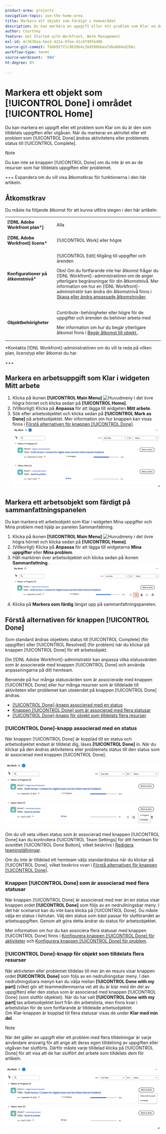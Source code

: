 ```yaml
---
product-area: projects
navigation-topic: use-the-home-area
title: Markera ett objekt som färdigt i hemområdet
description: Du kan markera en uppgift eller ett problem som Klar om du är den som tilldelats uppgiften eller utgåvan. När du markerar en uppgift eller ett problem som Klar ändras aktivitetens eller problemets status till Fullständig.
author: Courtney
feature: Get Started with Workfront, Work Management
exl-id: 4c3638aa-5ee3-422a-9fee-41c4749fe48b
source-git-commit: fddb927f2c9639b4c26d590bbea7dba684ed2b6c
workflow-type: tm+mt
source-wordcount: '804'
ht-degree: 0%

---
```


# Markera ett objekt som [!UICONTROL Done] i området [!UICONTROL Home]

Du kan markera en uppgift eller ett problem som Klar om du är den som tilldelats uppgiften eller utgåvan. När du markerar en aktivitet eller ett problem som [!UICONTROL Done] ändras aktivitetens eller problemets status till [!UICONTROL Complete].

>[!NOTE]
>
>Du kan inte se knappen [!UICONTROL Done] om du inte är en av de resurser som har tilldelats uppgiften eller problemet.

+++ Expandera om du vill visa åtkomstkrav för funktionerna i den här artikeln.

## Åtkomstkrav

Du måste ha följande åtkomst för att kunna utföra stegen i den här artikeln:

<table style="table-layout:auto"> 
 <col> 
 </col> 
 <col> 
 </col> 
 <tbody> 
  <tr> 
   <td role="rowheader"><strong>[!DNL Adobe Workfront plan*]</strong></td> 
   <td> <p>Alla</p> </td> 
  </tr> 
  <tr> 
   <td role="rowheader"><strong>[!DNL Adobe Workfront] licens*</strong></td> 
   <td> <p>[!UICONTROL Work] eller högre</p> </td> 
  </tr> 
  <tr> 
   <td role="rowheader"><strong>Konfigurationer på åtkomstnivå*</strong></td> 
   <td> <p>[!UICONTROL Edit] tillgång till uppgifter och ärenden</p> <p>Obs! Om du fortfarande inte har åtkomst frågar du [!DNL Workfront]-administratören om de anger ytterligare begränsningar för din åtkomstnivå. Mer information om hur en [!DNL Workfront]-administratör kan ändra din åtkomstnivå finns i <a href="../../../administration-and-setup/add-users/configure-and-grant-access/create-modify-access-levels.md" class="MCXref xref">Skapa eller ändra anpassade åtkomstnivåer</a>.</p> </td> 
  </tr> 
  <tr> 
   <td role="rowheader"><strong>Objektbehörigheter</strong></td> 
   <td> <p>Contribute-behörigheter eller högre för de uppgifter och ärenden du behöver arbeta med</p> <p>Mer information om hur du begär ytterligare åtkomst finns i <a href="../../../workfront-basics/grant-and-request-access-to-objects/request-access.md" class="MCXref xref">Begär åtkomst till objekt </a>.</p> </td> 
  </tr> 
 </tbody> 
</table>

&#42;Kontakta [!DNL Workfront]-administratören om du vill ta reda på vilken plan, licenstyp eller åtkomst du har.

+++

## Markera en arbetsuppgift som Klar i widgeten Mitt arbete

1. Klicka på ikonen **[!UICONTROL Main Menu]** ![Huvudmeny](assets/main-menu-icon.png) i det övre högra hörnet och klicka sedan på **[!UICONTROL Home]**.
1. (Villkorligt) Klicka på **Anpassa** för att lägga till widgeten **Mitt arbete**.
1. Sök efter arbetsobjektet och klicka sedan på **[!UICONTROL Mark as Done]** på arbetsobjektet.
Mer information om hur knappen kan visas finns i [Förstå alternativen för knappen [!UICONTROL Done]](#understand-the-options-of-the-done-button).
   ![Märk mitt arbete som färdigt](assets/my-work-done.png)


## Markera ett arbetsobjekt som färdigt på sammanfattningspanelen

Du kan markera ett arbetsobjekt som Klar i widgeten Mina uppgifter och Mina problem med hjälp av panelen Sammanfattning.

1. Klicka på ikonen **[!UICONTROL Main Menu]** ![Huvudmeny](assets/main-menu-icon.png) i det övre högra hörnet och klicka sedan på **[!UICONTROL Home]**.
1. (Villkorligt) Klicka på **Anpassa** för att lägga till widgetarna **Mina uppgifter** eller **Mina problem**.
1. Håll markören över arbetsobjektet och klicka sedan på ikonen **Sammanfattning** .
   ![Öppna sammanfattning](assets/open-summary-new-home.png)
1. Klicka på **Markera som färdig** längst upp på sammanfattningspanelen.


## Förstå alternativen för knappen [!UICONTROL Done]

Som standard ändras objektets status till [!UICONTROL Complete] (för uppgifter) eller [!UICONTROL Resolved] (för problem) när du klickar på knappen [!UICONTROL Done] för ett arbetsobjekt.

Din [!DNL Adobe Workfront]-administratör kan anpassa vilka statusvärden som är associerade med knappen [!UICONTROL Done] och använda anpassningarna på ditt hemteam.

Beroende på hur många statusvärden som är associerade med knappen [!UICONTROL Done] eller hur många resurser som är tilldelade till aktiviteten eller problemet kan utseendet på knappen [!UICONTROL Done] ändras.

* [[!UICONTROL Done]-knapp associerad med en status](#done-button-associated-with-one-status)
* [Knappen [!UICONTROL Done] som är associerad med flera statusar](#done-button-associated-with-multiple-statuses)
* [[!UICONTROL Done]-knapp för objekt som tilldelats flera resurser](#done-button-for-items-assigned-to-multiple-resources)

### [!UICONTROL Done]-knapp associerad med en status

När knappen [!UICONTROL Done] är kopplad till en status och arbetsobjektet endast är tilldelat dig, läses **[!UICONTROL Done]** in. När du klickar på den ändras aktivitetens eller problemets status till den status som är associerad med knappen [!UICONTROL Done].

![Klar](assets/done-button-status.png)

Om du vill veta vilken status som är associerad med knappen [!UICONTROL Done] kan du kontrollera [!UICONTROL Team Settings] för ditt hemteam för avsnittet [!UICONTROL Done Button], vilket beskrivs i [Redigera teaminställningar](../../../people-teams-and-groups/create-and-manage-teams/edit-team-settings.md).

Om du inte är tilldelad ett hemteam väljs standardstatus när du klickar på [!UICONTROL Done], vilket beskrivs ovan i [Förstå alternativen för knappen [!UICONTROL Done]](#understand-the-options-of-the-done-button).

### Knappen [!UICONTROL Done] som är associerad med flera statusar

När knappen [!UICONTROL Done] är associerad med mer än en status visar knappen ordet **[!UICONTROL Done]** som följs av en nedrullningsbar meny. I det här scenariot kan du inte bara klicka på [!UICONTROL Done]. Du måste välja en status i listrutan. Välj den status som bäst passar för slutförandet av arbetsuppgiften. Genom att göra detta ändrar du status för arbetsobjektet.

Mer information om hur du kan associera flera statusar med knappen [!UICONTROL Done] finns i [Konfigurera knappen [!UICONTROL Done] för aktiviteter](../../../people-teams-and-groups/create-and-manage-teams/configure-the-done-button-for-tasks.md) och [Konfigurera knappen [!UICONTROL Done] för problem](../../../people-teams-and-groups/create-and-manage-teams/configure-the-done-button-for-issues.md).

### [!UICONTROL Done]-knapp för objekt som tilldelats flera resurser

När aktiviteten eller problemet tilldelas till mer än en resurs visar knappen ordet **[!UICONTROL Done]** som följs av en nedrullningsbar meny. I den nedrullningsbara menyn kan du välja mellan **[!UICONTROL Done with my part]** (vilket gör att teammedlemmarna vet att du är klar med din del av uppgiften) eller den status som är associerad med knappen [!UICONTROL Done] (som slutför objektet). När du har valt **[!UICONTROL Done with my part]** tas arbetsobjektet bort från din arbetslista, men finns kvar i arbetslistan för de som fortfarande är tilldelade arbetsobjektet.\
Om Klar-knappen är kopplad till flera statusar visas de under **Klar med min del**.

>[!NOTE]
>
>När det gäller en uppgift eller ett problem med flera tilldelningar är varje användare ansvarig för att ange att deras egen tilldelning av uppgiften eller utgåvan har slutförts. Därför måste varje tilldelad klicka på [!UICONTROL Done] för att visa att de har slutfört det arbete som tilldelats dem för artikeln.

![Klar med min del](assets/done-with-my-part.png)


